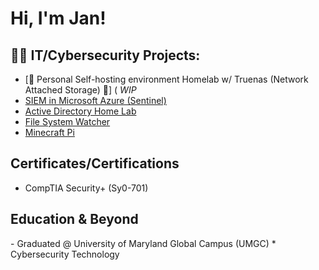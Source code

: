 <h1>Hi, I'm Jan! <br/><a 
 </a></h1>

<h2>👨‍💻 IT/Cybersecurity Projects:</h2>

- [🚧 Personal Self-hosting environment Homelab w/ Truenas (Network Attached Storage) 🚧] ( *WIP* 
- [SIEM in Microsoft Azure (Sentinel)](https://github.com/JanGuiao/SIEM-In-Microsoft-Azure-Sentinel-/tree/main)
- [Active Directory Home Lab](https://github.com/JanGuiao/ActiveDirectoryLab)
- [File System Watcher](https://github.com/JanGuiao/FileSystemWatcher)
- [Minecraft Pi](https://github.com/JanGuiao/Minecraft-Pi/tree/master)

<h2> Certificates/Certifications</h2>

- CompTIA Security+ (Sy0-701) 


<h2> Education & Beyond </h2>
- Graduated @ University of Maryland Global Campus (UMGC) 
* Cybersecurity Technology <br>


